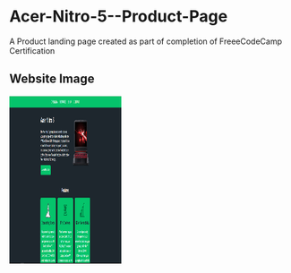 # Acer-Nitro-5--Product-Page
A Product landing page created as part of completion of FreeeCodeCamp Certification

## Website Image
<img src="https://github.com/RahulMahesh62/Acer-Nitro-5--Product-Page/blob/master/acer.png" height="300px" width="200px" />

